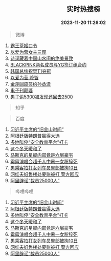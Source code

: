 <div align="center"><h2>实时热搜榜</h2><h4>2023-11-20 11:26:02</h4></div>

> 微博  

1. [霸王茶姬口令](https://s.weibo.com/weibo?q=%E9%9C%B8%E7%8E%8B%E8%8C%B6%E5%A7%AC%E5%8F%A3%E4%BB%A4&t=31&band_rank=1&Refer=top)<br />
2. [以爱为营女主三观](https://s.weibo.com/weibo?q=%E4%BB%A5%E7%88%B1%E4%B8%BA%E8%90%A5%E5%A5%B3%E4%B8%BB%E4%B8%89%E8%A7%82&t=31&band_rank=2&Refer=top)<br />
3. [诗词藏着中国山水间的绝美景致](https://s.weibo.com/weibo?q=%23%E8%AF%97%E8%AF%8D%E8%97%8F%E7%9D%80%E4%B8%AD%E5%9B%BD%E5%B1%B1%E6%B0%B4%E9%97%B4%E7%9A%84%E7%BB%9D%E7%BE%8E%E6%99%AF%E8%87%B4%23&t=31&band_rank=3&Refer=top)<br />
4. [BLACKPINK两名成员与YG签订组合约](https://s.weibo.com/weibo?q=%23BLACKPINK%E4%B8%A4%E5%90%8D%E6%88%90%E5%91%98%E4%B8%8EYG%E7%AD%BE%E8%AE%A2%E7%BB%84%E5%90%88%E7%BA%A6%23&t=31&band_rank=4&Refer=top)<br />
5. [韩国总统祝贺T1夺冠](https://s.weibo.com/weibo?q=%E9%9F%A9%E5%9B%BD%E6%80%BB%E7%BB%9F%E7%A5%9D%E8%B4%BAT1%E5%A4%BA%E5%86%A0&t=31&band_rank=5&Refer=top)<br />
6. [以爱为营 降智](https://s.weibo.com/weibo?q=%E4%BB%A5%E7%88%B1%E4%B8%BA%E8%90%A5%20%E9%99%8D%E6%99%BA&t=31&band_rank=6&Refer=top)<br />
7. [金莎回应签约孙丞潇](https://s.weibo.com/weibo?q=%23%E9%87%91%E8%8E%8E%E5%9B%9E%E5%BA%94%E7%AD%BE%E7%BA%A6%E5%AD%99%E4%B8%9E%E6%BD%87%23&t=31&band_rank=7&Refer=top)<br />
8. [电子刊颠婆](https://s.weibo.com/weibo?q=%E7%94%B5%E5%AD%90%E5%88%8A%E9%A2%A0%E5%A9%86&t=31&band_rank=8&Refer=top)<br />
9. [男子偷5300被发现还回去2500](https://s.weibo.com/weibo?q=%23%E7%94%B7%E5%AD%90%E5%81%B75300%E8%A2%AB%E5%8F%91%E7%8E%B0%E8%BF%98%E5%9B%9E%E5%8E%BB2500%23&t=31&band_rank=9&Refer=top)<br />

> 知乎  


> 百度  

1. [习近平主席的“旧金山时间”](https://www.baidu.com/s?wd=%E4%B9%A0%E8%BF%91%E5%B9%B3%E4%B8%BB%E5%B8%AD%E7%9A%84%E2%80%9C%E6%97%A7%E9%87%91%E5%B1%B1%E6%97%B6%E9%97%B4%E2%80%9D&sa=fyb_news&rsv_dl=fyb_news)<br />
2. [阿根廷版特朗普赢得大选](https://www.baidu.com/s?wd=%E9%98%BF%E6%A0%B9%E5%BB%B7%E7%89%88%E7%89%B9%E6%9C%97%E6%99%AE%E8%B5%A2%E5%BE%97%E5%A4%A7%E9%80%89&sa=fyb_news&rsv_dl=fyb_news)<br />
3. [多地叫停“安全教育平台”打卡](https://www.baidu.com/s?wd=%E5%A4%9A%E5%9C%B0%E5%8F%AB%E5%81%9C%E2%80%9C%E5%AE%89%E5%85%A8%E6%95%99%E8%82%B2%E5%B9%B3%E5%8F%B0%E2%80%9D%E6%89%93%E5%8D%A1&sa=fyb_news&rsv_dl=fyb_news)<br />
4. [这个冬天暖和了](https://www.baidu.com/s?wd=%E8%BF%99%E4%B8%AA%E5%86%AC%E5%A4%A9%E6%9A%96%E5%92%8C%E4%BA%86&sa=fyb_news&rsv_dl=fyb_news)<br />
5. [马斯克的星舰内部竟是六层豪宅](https://www.baidu.com/s?wd=%E9%A9%AC%E6%96%AF%E5%85%8B%E7%9A%84%E6%98%9F%E8%88%B0%E5%86%85%E9%83%A8%E7%AB%9F%E6%98%AF%E5%85%AD%E5%B1%82%E8%B1%AA%E5%AE%85&sa=fyb_news&rsv_dl=fyb_news)<br />
6. [霉霉演唱会超千人中暑一女粉猝死](https://www.baidu.com/s?wd=%E9%9C%89%E9%9C%89%E6%BC%94%E5%94%B1%E4%BC%9A%E8%B6%85%E5%8D%83%E4%BA%BA%E4%B8%AD%E6%9A%91%E4%B8%80%E5%A5%B3%E7%B2%89%E7%8C%9D%E6%AD%BB&sa=fyb_news&rsv_dl=fyb_news)<br />
7. [男乘客拍打女列车员臀部被拘10日](https://www.baidu.com/s?wd=%E7%94%B7%E4%B9%98%E5%AE%A2%E6%8B%8D%E6%89%93%E5%A5%B3%E5%88%97%E8%BD%A6%E5%91%98%E8%87%80%E9%83%A8%E8%A2%AB%E6%8B%9810%E6%97%A5&sa=fyb_news&rsv_dl=fyb_news)<br />
8. [网红夫妇售楼处要账被打 警方回应](https://www.baidu.com/s?wd=%E7%BD%91%E7%BA%A2%E5%A4%AB%E5%A6%87%E5%94%AE%E6%A5%BC%E5%A4%84%E8%A6%81%E8%B4%A6%E8%A2%AB%E6%89%93+%E8%AD%A6%E6%96%B9%E5%9B%9E%E5%BA%94&sa=fyb_news&rsv_dl=fyb_news)<br />
9. [阿里辟谣“裁员25000人”](https://www.baidu.com/s?wd=%E9%98%BF%E9%87%8C%E8%BE%9F%E8%B0%A3%E2%80%9C%E8%A3%81%E5%91%9825000%E4%BA%BA%E2%80%9D&sa=fyb_news&rsv_dl=fyb_news)<br />

> 哔哩哔哩  

1. [习近平主席的“旧金山时间”](https://www.baidu.com/s?wd=%E4%B9%A0%E8%BF%91%E5%B9%B3%E4%B8%BB%E5%B8%AD%E7%9A%84%E2%80%9C%E6%97%A7%E9%87%91%E5%B1%B1%E6%97%B6%E9%97%B4%E2%80%9D&sa=fyb_news&rsv_dl=fyb_news)<br />
2. [阿根廷版特朗普赢得大选](https://www.baidu.com/s?wd=%E9%98%BF%E6%A0%B9%E5%BB%B7%E7%89%88%E7%89%B9%E6%9C%97%E6%99%AE%E8%B5%A2%E5%BE%97%E5%A4%A7%E9%80%89&sa=fyb_news&rsv_dl=fyb_news)<br />
3. [多地叫停“安全教育平台”打卡](https://www.baidu.com/s?wd=%E5%A4%9A%E5%9C%B0%E5%8F%AB%E5%81%9C%E2%80%9C%E5%AE%89%E5%85%A8%E6%95%99%E8%82%B2%E5%B9%B3%E5%8F%B0%E2%80%9D%E6%89%93%E5%8D%A1&sa=fyb_news&rsv_dl=fyb_news)<br />
4. [这个冬天暖和了](https://www.baidu.com/s?wd=%E8%BF%99%E4%B8%AA%E5%86%AC%E5%A4%A9%E6%9A%96%E5%92%8C%E4%BA%86&sa=fyb_news&rsv_dl=fyb_news)<br />
5. [马斯克的星舰内部竟是六层豪宅](https://www.baidu.com/s?wd=%E9%A9%AC%E6%96%AF%E5%85%8B%E7%9A%84%E6%98%9F%E8%88%B0%E5%86%85%E9%83%A8%E7%AB%9F%E6%98%AF%E5%85%AD%E5%B1%82%E8%B1%AA%E5%AE%85&sa=fyb_news&rsv_dl=fyb_news)<br />
6. [霉霉演唱会超千人中暑一女粉猝死](https://www.baidu.com/s?wd=%E9%9C%89%E9%9C%89%E6%BC%94%E5%94%B1%E4%BC%9A%E8%B6%85%E5%8D%83%E4%BA%BA%E4%B8%AD%E6%9A%91%E4%B8%80%E5%A5%B3%E7%B2%89%E7%8C%9D%E6%AD%BB&sa=fyb_news&rsv_dl=fyb_news)<br />
7. [男乘客拍打女列车员臀部被拘10日](https://www.baidu.com/s?wd=%E7%94%B7%E4%B9%98%E5%AE%A2%E6%8B%8D%E6%89%93%E5%A5%B3%E5%88%97%E8%BD%A6%E5%91%98%E8%87%80%E9%83%A8%E8%A2%AB%E6%8B%9810%E6%97%A5&sa=fyb_news&rsv_dl=fyb_news)<br />
8. [网红夫妇售楼处要账被打 警方回应](https://www.baidu.com/s?wd=%E7%BD%91%E7%BA%A2%E5%A4%AB%E5%A6%87%E5%94%AE%E6%A5%BC%E5%A4%84%E8%A6%81%E8%B4%A6%E8%A2%AB%E6%89%93+%E8%AD%A6%E6%96%B9%E5%9B%9E%E5%BA%94&sa=fyb_news&rsv_dl=fyb_news)<br />
9. [阿里辟谣“裁员25000人”](https://www.baidu.com/s?wd=%E9%98%BF%E9%87%8C%E8%BE%9F%E8%B0%A3%E2%80%9C%E8%A3%81%E5%91%9825000%E4%BA%BA%E2%80%9D&sa=fyb_news&rsv_dl=fyb_news)<br />
